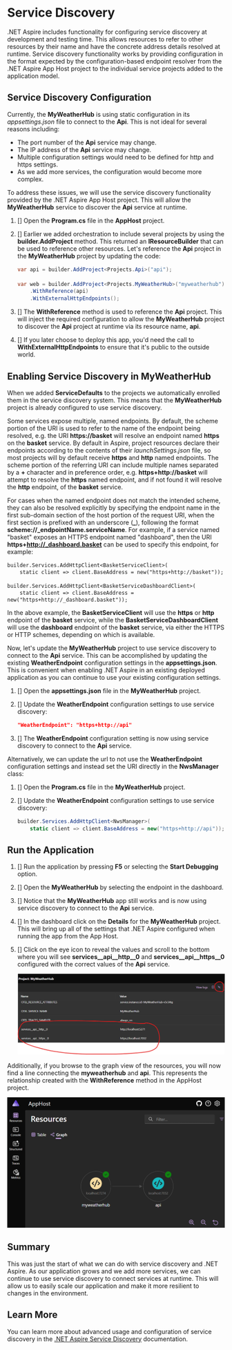 # Service Discovery

.NET Aspire includes functionality for configuring service discovery at development and testing time. This allows resources to refer to other resources by their name and have the concrete address details resolved at runtime. Service discovery functionality works by providing configuration in the format expected by the configuration-based endpoint resolver from the .NET Aspire App Host project to the individual service projects added to the application model.

## Service Discovery Configuration

Currently, the **MyWeatherHub** is using static configuration in its *appsettings.json* file to connect to the **Api**. This is not ideal for several reasons including:

- The port number of the **Api** service may change.
- The IP address of the **Api** service may change.
- Multiple configuration settings would need to be defined for http and https settings.
- As we add more services, the configuration would become more complex.

To address these issues, we will use the service discovery functionality provided by the .NET Aspire App Host project. This will allow the **MyWeatherHub** service to discover the **Api** service at runtime.

1. [] Open the **Program.cs** file in the **AppHost** project.
1. [] Earlier we added orchestration to include several projects by using the **builder.AddProject** method. This returned an **IResourceBuilder<TResource>** that can be used to reference other resources. Let's reference the **Api** project in the **MyWeatherHub** project by updating the code:

    ```csharp
    var api = builder.AddProject<Projects.Api>("api");

    var web = builder.AddProject<Projects.MyWeatherHub>("myweatherhub")
        .WithReference(api)
        .WithExternalHttpEndpoints();
    ```

1. [] The **WithReference** method is used to reference the **Api** project. This will inject the required configuration to allow the **MyWeatherHub** project to discover the **Api** project at runtime via its resource name, **api**.
1. [] If you later choose to deploy this app, you'd need the call to **WithExternalHttpEndpoints** to ensure that it's public to the outside world.

## Enabling Service Discovery in MyWeatherHub

When we added **ServiceDefaults** to the projects we automatically enrolled them in the service discovery system. This means that the **MyWeatherHub** project is already configured to use service discovery.

Some services expose multiple, named endpoints. By default, the scheme portion of the URI is used to refer to the name of the endpoint being resolved, e.g. the URI **https://basket** will resolve an endpoint named **https** on the **basket** service. By default in Aspire, project resources declare their endpoints according to the contents of their *launchSettings.json* file, so most projects will by default receive **https** and **http** named endpoints. The scheme portion of the referring URI can include multiple names separated by a **+** character and in preference order, e.g. **https+http://basket** will attempt to resolve the **https** named endpoint, and if not found it will resolve the **http** endpoint, of the **basket** service.

For cases when the named endpoint does not match the intended scheme, they can also be resolved explicitly by specifying the endpoint name in the first sub-domain section of the host portion of the request URI, when the first section is prefixed with an underscore (**_**), following the format **scheme://_endpointName.serviceName**. For example, if a service named "basket" exposes an HTTPS endpoint named "dashboard", then the URI **https+http://_dashboard.basket** can be used to specify this endpoint, for example:

```csharp-nocopy
builder.Services.AddHttpClient<BasketServiceClient>(
    static client => client.BaseAddress = new("https+http://basket"));

builder.Services.AddHttpClient<BasketServiceDashboardClient>(
    static client => client.BaseAddress = new("https+http://_dashboard.basket"));
```

In the above example, the **BasketServiceClient** will use the **https** or **http** endpoint of the **basket** service, while the **BasketServiceDashboardClient** will use the **dashboard** endpoint of the **basket** service, via either the HTTPS or HTTP schemes, depending on which is available.

Now, let's update the **MyWeatherHub** project to use service discovery to connect to the **Api** service. This can be accomplished by updating the existing **WeatherEndpoint** configuration settings in the **appsettings.json**. This is convenient when enabling .NET Aspire in an existing deployed application as you can continue to use your existing configuration settings.

1. [] Open the **appsettings.json** file in the **MyWeatherHub** project.

1. [] Update the **WeatherEndpoint** configuration settings to use service discovery:

    ```json
    "WeatherEndpoint": "https+http://api"
    ```

1. [] The **WeatherEndpoint** configuration setting is now using service discovery to connect to the **Api** service.

Alternatively, we can update the url to not use the **WeatherEndpoint** configuration settings and instead set the URI directly in the **NwsManager** class:

1. [] Open the **Program.cs** file in the **MyWeatherHub** project.
1. [] Update the **WeatherEndpoint** configuration settings to use service discovery:

    ```csharp
    builder.Services.AddHttpClient<NwsManager>(
        static client => client.BaseAddress = new("https+http://api"));
    ```

## Run the Application

1. [] Run the application by pressing **F5** or selecting the **Start Debugging** option.
1. [] Open the **MyWeatherHub** by selecting the endpoint in the dashboard.
1. [] Notice that the **MyWeatherHub** app still works and is now using service discovery to connect to the **Api** service.
1. [] In the dashboard click on the **Details** for the **MyWeatherHub** project. This will bring up all of the settings that .NET Aspire configured when running the app from the App Host.
1. [] Click on the eye icon to reveal the values and scroll to the bottom where you will see **services__api__http__0** and **services__api__https__0** configured with the correct values of the **Api** service.

    ![Service discovery settings in the dashboard](images/dashboard-servicediscovery.png)

Additionally, if you browse to the graph view of the resources, you will now find a line connecting the **myweatherhub** and **api**.  This represents the relationship created with the **WithReference** method in the AppHost project.

![Dashboard graph showing the relationship between Api and MyWeatherHub projects](images/dashboard-graph-relationship.png)

## Summary

This was just the start of what we can do with service discovery and .NET Aspire. As our application grows and we add more services, we can continue to use service discovery to connect services at runtime. This will allow us to easily scale our application and make it more resilient to changes in the environment.

## Learn More

You can learn more about advanced usage and configuration of service discovery in the [.NET Aspire Service Discovery](https://learn.microsoft.com/dotnet/aspire/service-discovery/overview) documentation.
